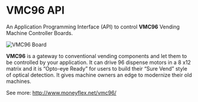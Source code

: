 # VMC96 API

An Application Programming Interface (API) to control **VMC96** Vending Machine Controller Boards.

![VMC96 Board](https://raw.githubusercontent.com/LacobusVentura/vmc96/master/images/VMC96-Front.jpg)

**VMC96** is a gateway to conventional vending components and let them to be controlled by your application. It can drive 96 dispense motors in a 8 x12 matrix and it is “Opto-eye Ready” for users to build their “Sure Vend” style of optical detection. It gives machine owners an edge to modernize their old machines.

See more: http://www.moneyflex.net/vmc96/


